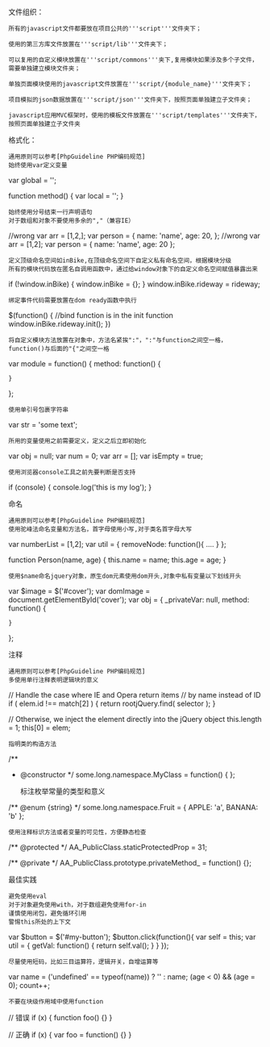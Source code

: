 文件组织：

    所有的javascript文件都要放在项目公共的'''script'''文件夹下；

    使用的第三方库文件放置在'''script/lib'''文件夹下；

    可以复用的自定义模块放置在'''script/commons'''夹下,复用模块如果涉及多个子文件，需要单独建立模块文件夹；

    单独页面模块使用的javascript文件放置在'''script/{module_name}'''文件夹下；

    项目模拟的json数据放置在'''script/json'''文件夹下，按照页面单独建立子文件夹；

    javascript应用MVC框架时，使用的模板文件放置在'''script/templates'''文件夹下，按照页面单独建立子文件夹

格式化：

    通用原则可以参考[PhpGuideline PHP编码规范]
    始终使用var定义变量

var global = '';

function method() {
    var local = '';
}

    始终使用分号结束一行声明语句
    对于数组和对象不要使用多余的","（兼容IE）

//wrong
var arr = [1,2,];
var person = {
    name: 'name',
    age: 20,
};
//wrong
var arr = [1,2];
var person = {
    name: 'name',
    age: 20
};

    定义顶级命名空间如inBike,在顶级命名空间下自定义私有命名空间，根据模块分级
    所有的模块代码放在匿名自调用函数中，通过给window对象下的自定义命名空间赋值暴露出来

if (!window.inBike) {
    window.inBike = {};
}
window.inBike.rideway = rideway;

    绑定事件代码需要放置在dom ready函数中执行

$(function() {
     //bind function is in the init function
     window.inBike.rideway.init();
})

    将自定义模块方法放置在对象中，方法名紧挨":"，":"与function之间空一格，function()与后面的"{"之间空一格

var module = function() {
    method: function() {

    }
};

    使用单引号包裹字符串

var str = 'some text';

    所用的变量使用之前需要定义，定义之后立即初始化

var obj = null;
var num = 0;
var arr = [];
var isEmpty = true;

    使用浏览器console工具之前先要判断是否支持

if (console) {
    console.log('this is my log');
}

命名

    通用原则可以参考[PhpGuideline PHP编码规范]
    使用驼峰法命名变量和方法名，首字母使用小写,对于类名首字母大写

var numberList = [1,2];
var util = {
    removeNode: function(){
        ....
    }
};

function Person(name, age) {
    this.name = name;
    this.age = age;
}

    使用$name命名jquery对象，原生dom元素使用dom开头,对象中私有变量以下划线开头

var $image = $('#cover');
var domImage = document.getElementById('cover');
var obj = {
    _privateVar: null,
    method: function() {

    }
};

注释

    通用原则可以参考[PhpGuideline PHP编码规范]
    多使用单行注释表明逻辑块的意义

// Handle the case where IE and Opera return items
// by name instead of ID
if ( elem.id !== match[2] ) {
    return rootjQuery.find( selector );
}

// Otherwise, we inject the element directly into the jQuery object
this.length = 1;
this[0] = elem;

    指明类的构造方法

/**
 * @constructor
 */
some.long.namespace.MyClass = function() {
};

    标注枚举常量的类型和意义

/** @enum {string} */
some.long.namespace.Fruit = {
  APPLE: 'a',
  BANANA: 'b'
};

    使用注释标识方法或者变量的可见性，方便静态检查

/** @protected */
AA_PublicClass.staticProtectedProp = 31;

/** @private */
AA_PublicClass.prototype.privateMethod_ = function() {};

最佳实践

    避免使用eval
    对于对象避免使用with，对于数组避免使用for-in
    谨慎使用闭包，避免循环引用
    警惕this所处的上下文

var $button = $('#my-button');
$button.click(function(){
    var self = this;
    var util = {
       getVal: function() {
           return self.val();
       }
    }
});

    尽量使用短码，比如三目运算符，逻辑开关，自增运算等

var name = ('undefined' == typeof(name)) ? '' : name;
(age < 0) && (age = 0);
count++;

    不要在块级作用域中使用function

// 错误
if (x) {
  function foo() {}
}

// 正确
if (x) {
  var foo = function() {}
}
